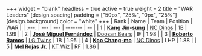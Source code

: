 +++
widget = "blank"
headless = true
active = true
weight = 2
title = "WAR Leaders"
[design.spacing]
padding = ["50px", "25%", "0px", "25%"]
[design.background]
color = "white"
+++
| Rank | Name | Team | Position | WAR |
| :---: | --- | --- | ------- | -- |
| 1 | [**Kang Jin-sung**](/players/3645) | [NC Dinos](/teams/NCDinos) | 1B | 1.99 |
| 2 | [**José Miguel Fernández**](/players/12514) | [Doosan Bears](/teams/DoosanBears) | IF | 1.98 |
| 3 | [**Roberto Ramos**](/players/13795) | [LG Twins](/teams/LGTwins) | 1B | 1.95 |
| 4 | [**Koo Chang-mo**](/players/7698) | [NC Dinos](/teams/NCDinos) | LHP | 1.88 |
| 5 | [**Mel Rojas Jr.**](/players/11380) | [KT Wiz](/teams/KTWiz) | RF | 1.86 |
